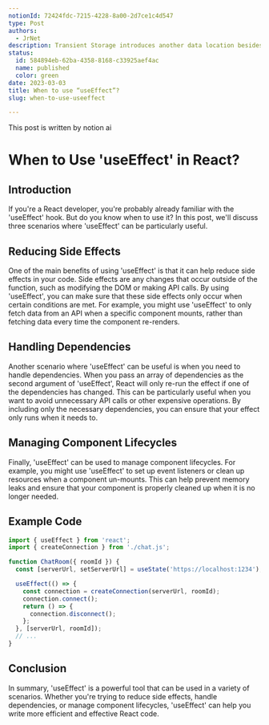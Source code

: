 ```yaml
---
notionId: 72424fdc-7215-4228-8a00-2d7ce1c4d547
type: Post
authors:
  - JrNet
description: Transient Storage introduces another data location besides 
status:
  id: 584894eb-62ba-4358-8168-c33925aef4ac
  name: published
  color: green
date: 2023-03-03
title: When to use “useEffect”?
slug: when-to-use-useeffect

---
```


This post is written by notion ai


# When to Use 'useEffect' in React?


## Introduction


If you're a React developer, you're probably already familiar with the 'useEffect' hook. But do you know when to use it? In this post, we'll discuss three scenarios where 'useEffect' can be particularly useful.


## Reducing Side Effects


One of the main benefits of using 'useEffect' is that it can help reduce side effects in your code. Side effects are any changes that occur outside of the function, such as modifying the DOM or making API calls. By using 'useEffect', you can make sure that these side effects only occur when certain conditions are met. For example, you might use 'useEffect' to only fetch data from an API when a specific component mounts, rather than fetching data every time the component re-renders.


## Handling Dependencies


Another scenario where 'useEffect' can be useful is when you need to handle dependencies. When you pass an array of dependencies as the second argument of 'useEffect', React will only re-run the effect if one of the dependencies has changed. This can be particularly useful when you want to avoid unnecessary API calls or other expensive operations. By including only the necessary dependencies, you can ensure that your effect only runs when it needs to.


## Managing Component Lifecycles


Finally, 'useEffect' can be used to manage component lifecycles. For example, you might use 'useEffect' to set up event listeners or clean up resources when a component un-mounts. This can help prevent memory leaks and ensure that your component is properly cleaned up when it is no longer needed.


## Example Code


```javascript
import { useEffect } from 'react';
import { createConnection } from './chat.js';

function ChatRoom({ roomId }) {
  const [serverUrl, setServerUrl] = useState('https://localhost:1234');

  useEffect(() => {
    const connection = createConnection(serverUrl, roomId);
    connection.connect();
    return () => {
      connection.disconnect();
    };
  }, [serverUrl, roomId]);
  // ...
}
```


## Conclusion


In summary, 'useEffect' is a powerful tool that can be used in a variety of scenarios. Whether you're trying to reduce side effects, handle dependencies, or manage component lifecycles, 'useEffect' can help you write more efficient and effective React code.

